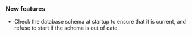 ### New features

- Check the database schema at startup to ensure that it is current, and refuse to start if the schema is out of date.

